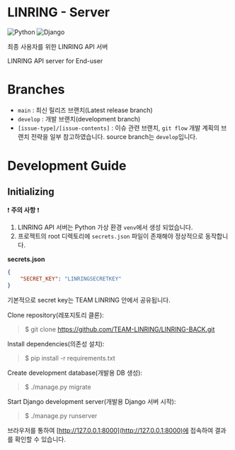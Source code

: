 LINRING - Server
================
![Python](https://img.shields.io/badge/python-3.11-3670A0?style=for-the-badge&logo=python&logoColor=ffffff)
![Django](https://img.shields.io/badge/django-4.24-092e20?style=for-the-badge&logo=django&logoColor=ffffff)

최종 사용자를 위한 LINRING API 서버

LINRING API server for End-user

Branches
================
- `main` : 최신 릴리즈 브랜치(Latest release branch)
- `develop` : 개발 브랜치(development branch)
- `[issue-type]/[issue-contents]` : 이슈 관련 브랜치, `git flow` 개발 계획의 브랜치 전략을 일부 참고하였습니다. source branch는 `develop`입니다.

Development Guide
================
## Initializing

❗️ **주의 사항** ❗️
1. LINRING API 서버는 Python 가상 환경 `venv`에서 생성 되었습니다.
2. 프로젝트의 root 디렉토리에 `secrets.json` 파일이 존재해야 정상적으로 동작합니다.

**secrets.json**
```json
{
	"SECRET_KEY": "LINRINGSECRETKEY"
}
```
기본적으로 secret key는 TEAM LINRING 안에서 공유됩니다.


Clone repository(레포지토리 클론):
> $ git clone https://github.com/TEAM-LINRING/LINRING-BACK.git

Install dependencies(의존성 설치):
> $ pip install -r requirements.txt

Create development database(개발용 DB 생성):
> $ ./manage.py migrate

Start Django development server(개발용 Django 서버 시작):
> $ ./manage.py runserver

브라우저를 통하여 [http://127.0.0.1:8000](http://127.0.0.1:8000)에 접속하여 결과를 확인할 수 있습니다.  